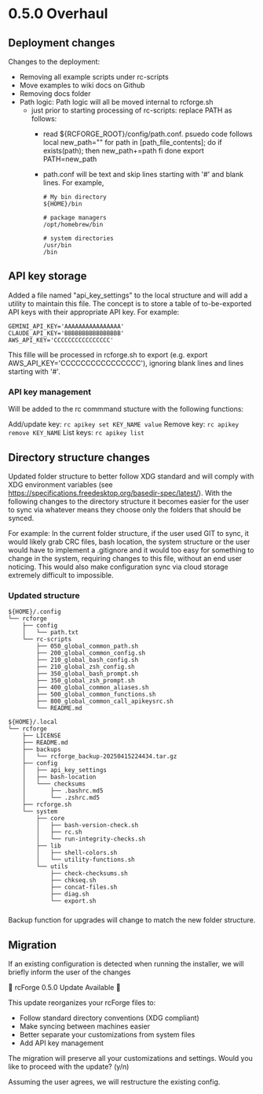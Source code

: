 # 0.5.0 Overhaul

## Deployment changes

Changes to the deployment:
- Removing all example scripts under rc-scripts
- Move examples to wiki docs on Github
- Removing docs folder
- Path logic:  Path logic will all be moved internal to rcforge.sh
	- just prior to starting processing of rc-scripts: replace PATH as follows:
		- read ${RCFORGE_ROOT}/config/path.conf. psuedo code follows
			local new_path=""
			for path in [path_file_contents]; do
				if exists(path); then
					new_path+=path
				fi
			done
			export PATH=new_path
		- path.conf will be text and skip lines starting with '#' and blank lines. For example,

			```
			# My bin directory
			${HOME}/bin

			# package managers
			/opt/homebrew/bin

			# system directories
			/usr/bin
			/bin
			```

## API key storage

Added a file named "api_key_settings" to the local structure and will add a utility to maintain this file. The concept is to store a table of to-be-exported API keys with their appropriate API key. For example:

	GEMINI_API_KEY='AAAAAAAAAAAAAAAA'
	CLAUDE_API_KEY='BBBBBBBBBBBBBBBB'
	AWS_API_KEY='CCCCCCCCCCCCCCCC'

This fille will be processed in rcforge.sh to export (e.g. export AWS_API_KEY='CCCCCCCCCCCCCCCC'), ignoring blank lines and lines starting with '#'.

### API key management
Will be added to the rc commmand stucture with the following functions:

Add/update key: `rc apikey set KEY_NAME value`
Remove key: `rc apikey remove KEY_NAME`
List keys: `rc apikey list`

## Directory structure changes

Updated folder structure to better follow XDG standard and will comply with XDG environment variables (see https://specifications.freedesktop.org/basedir-spec/latest/).  With the following changes to the directory structure it becomes easier for the user to sync via whatever means they choose only the folders that should be synced.

For example: In the current folder structure, if the user used GIT to sync, it would likely grab CRC files, bash location, the system structure or the user would have to implement a .gitignore and it would too easy for something to change in the system, requiring changes to this file, without an end user noticing. This would also make configuration sync via cloud storage extremely difficult to impossible.

### Updated structure

```
${HOME}/.config
└── rcforge
    ├── config
    │   └── path.txt
    └── rc-scripts
        ├── 050_global_common_path.sh
        ├── 200_global_common_config.sh
        ├── 210_global_bash_config.sh
        ├── 210_global_zsh_config.sh
        ├── 350_global_bash_prompt.sh
        ├── 350_global_zsh_prompt.sh
        ├── 400_global_common_aliases.sh
        ├── 500_global_common_functions.sh
        ├── 800_global_common_call_apikeysrc.sh
        └── README.md
```

```
${HOME}/.local
└── rcforge
    ├── LICENSE
    ├── README.md
    ├── backups
    │   └── rcforge_backup-20250415224434.tar.gz
    ├── config
    │   ├── api_key_settings
    │   ├── bash-location
    │   └─── checksums
    │       ├── .bashrc.md5
    │       └── .zshrc.md5
    ├── rcforge.sh
    └── system
        ├── core
        │   ├── bash-version-check.sh
        │   ├── rc.sh
        │   └── run-integrity-checks.sh
        ├── lib
        │   ├── shell-colors.sh
        │   └── utility-functions.sh
        └── utils
            ├── check-checksums.sh
            ├── chkseq.sh
            ├── concat-files.sh
            ├── diag.sh
            └── export.sh
```

###
Backup function for upgrades will change to match the new folder structure.

## Migration
If an existing configuration is detected when running the installer, we will briefly inform the user of the changes

📣 rcForge 0.5.0 Update Available 📣

This update reorganizes your rcForge files to:
- Follow standard directory conventions (XDG compliant)
- Make syncing between machines easier
- Better separate your customizations from system files
- Add API key management

The migration will preserve all your customizations and settings.
Would you like to proceed with the update? (y/n)

Assuming the user agrees, we will restructure the existing config.